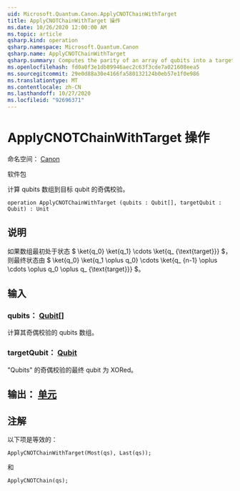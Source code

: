 ```yaml
---
uid: Microsoft.Quantum.Canon.ApplyCNOTChainWithTarget
title: ApplyCNOTChainWithTarget 操作
ms.date: 10/26/2020 12:00:00 AM
ms.topic: article
qsharp.kind: operation
qsharp.namespace: Microsoft.Quantum.Canon
qsharp.name: ApplyCNOTChainWithTarget
qsharp.summary: Computes the parity of an array of qubits into a target qubit.
ms.openlocfilehash: fd0a0f3e1db89946aec2c63f3cde7a021608eea5
ms.sourcegitcommit: 29e0d88a30e4166fa580132124b0eb57e1f0e986
ms.translationtype: MT
ms.contentlocale: zh-CN
ms.lasthandoff: 10/27/2020
ms.locfileid: "92696371"
---
```

# <a name="applycnotchainwithtarget-operation"></a>ApplyCNOTChainWithTarget 操作

命名空间： [Canon](xref:Microsoft.Quantum.Canon)

软件包 [](https://nuget.org/packages/)


计算 qubits 数组到目标 qubit 的奇偶校验。

```qsharp
operation ApplyCNOTChainWithTarget (qubits : Qubit[], targetQubit : Qubit) : Unit
```


## <a name="description"></a>说明

如果数组最初处于状态 $ \ket{q_0} \ket{q_1} \cdots \ket{q_ {\text{target}}} $，则最终状态由 $ \ket{q_0} \ket{q_1 \oplus q_0} \cdots \ket{q_ {n-1} \oplus \cdots \oplus q_0 \oplus q_ {\text{target}}} $。

## <a name="input"></a>输入

### <a name="qubits--qubit"></a>qubits： [Qubit](xref:microsoft.quantum.lang-ref.qubit)[]

计算其奇偶校验的 qubits 数组。


### <a name="targetqubit--qubit"></a>targetQubit： [Qubit](xref:microsoft.quantum.lang-ref.qubit)

"Qubits" 的奇偶校验的最终 qubit 为 XORed。



## <a name="output--unit"></a>输出： [单元](xref:microsoft.quantum.lang-ref.unit)



## <a name="remarks"></a>注解

以下项是等效的：

```qsharp
ApplyCNOTChainWithTarget(Most(qs), Last(qs));
```

和

```qsharp
ApplyCNOTChain(qs);
```